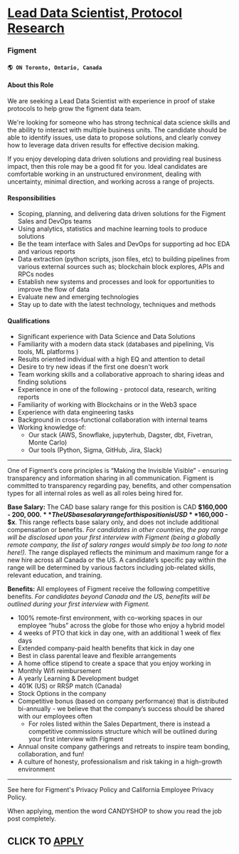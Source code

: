 # [Lead Data Scientist, Protocol Research](https://www.remotewlb.com/apply/lead-data-scientist-protocol-research)  
### Figment  
#### `🌎 ON Toronto, Ontario, Canada`  

#### About this Role

We are seeking a Lead Data Scientist with experience in proof of stake protocols to help grow the figment data team.

We're looking for someone who has strong technical data science skills and the ability to interact with multiple business units. The candidate should be able to identify issues, use data to propose solutions, and clearly convey how to leverage data driven results for effective decision making.

If you enjoy developing data driven solutions and providing real business impact, then this role may be a good fit for you. Ideal candidates are comfortable working in an unstructured environment, dealing with uncertainty, minimal direction, and working across a range of projects.

#### Responsibilities

  * Scoping, planning, and delivering data driven solutions for the Figment Sales and DevOps teams
  * Using analytics, statistics and machine learning tools to produce solutions
  * Be the team interface with Sales and DevOps for supporting ad hoc EDA and various reports
  * Data extraction (python scripts, json files, etc) to building pipelines from various external sources such as; blockchain block explores, APIs and RPCs nodes
  * Establish new systems and processes and look for opportunities to improve the flow of data
  * Evaluate new and emerging technologies
  * Stay up to date with the latest technology, techniques and methods

#### Qualifications

  * Significant experience with Data Science and Data Solutions
  * Familiarity with a modern data stack (databases and pipelining, Vis tools, ML platforms )
  * Results oriented individual with a high EQ and attention to detail
  * Desire to try new ideas if the first one doesn't work
  * Team working skills and a collaborative approach to sharing ideas and finding solutions
  * Experience in one of the following - protocol data, research, writing reports
  * Familiarity of working with Blockchains or in the Web3 space
  * Experience with data engineering tasks
  * Background in cross-functional collaboration with internal teams
  * Working knowledge of: 
    * Our stack (AWS, Snowflake, jupyterhub, Dagster, dbt, Fivetran, Monte Carlo)
    * Our tools (Python, Sigma, GitHub, Jira, Slack)

* * *

One of Figment’s core principles is “Making the Invisible Visible” - ensuring transparency and information sharing in all communication. Figment is committed to transparency regarding pay, benefits, and other compensation types for all internal roles as well as all roles being hired for.

**Base Salary:** The CAD base salary range for this position is CAD **$160,000 - $200,000.** The US base salary range for this position is USD **$160,000 - $x**. This range reflects base salary only, and does not include additional compensation or benefits. _For candidates in other countries, the pay range will be disclosed upon your first interview with Figment (being a globally remote company, the list of salary ranges would simply be too long to note here!)._ The range displayed reflects the minimum and maximum range for a new hire across all Canada or the US. A candidate’s specific pay within the range will be determined by various factors including job-related skills, relevant education, and training.

**Benefits:** All employees of Figment receive the following competitive benefits. _For candidates beyond Canada and the US, benefits will be outlined during your first interview with Figment._

  * 100% remote-first environment, with co-working spaces in our employee “hubs” across the globe for those who enjoy a hybrid model
  * 4 weeks of PTO that kick in day one, with an additional 1 week of flex days
  * Extended company-paid health benefits that kick in day one
  * Best in class parental leave and flexible arrangements
  * A home office stipend to create a space that you enjoy working in
  * Monthly Wifi reimbursement
  * A yearly Learning & Development budget
  * 401K (US) or RRSP match (Canada)
  * Stock Options in the company
  * Competitive bonus (based on company performance) that is distributed bi-annually - we believe that the company’s success should be shared with our employees often 
    * For roles listed within the Sales Department, there is instead a competitive commissions structure which will be outlined during your first interview with Figment
  * Annual onsite company gatherings and retreats to inspire team bonding, collaboration, and fun!
  * A culture of honesty, professionalism and risk taking in a high-growth environment

* * *

See here for Figment's Privacy Policy and California Employee Privacy Policy.

When applying, mention the word CANDYSHOP to show you read the job post completely.  
## CLICK TO [APPLY](https://www.remotewlb.com/apply/lead-data-scientist-protocol-research)

